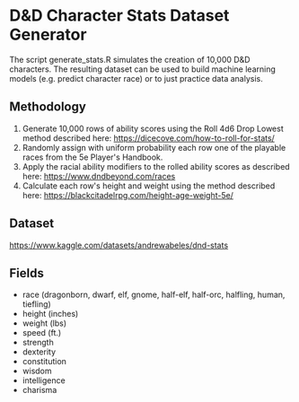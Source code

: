 # D&D Character Stats Dataset Generator  
The script generate_stats.R simulates the creation of 10,000 D&D characters. The resulting dataset can be used to build machine learning models (e.g. predict character race) or to just practice data analysis.  

## Methodology
1. Generate 10,000 rows of ability scores using the Roll 4d6 Drop Lowest method described here: https://dicecove.com/how-to-roll-for-stats/
2. Randomly assign with uniform probability each row one of the playable races from the 5e Player's Handbook.
3. Apply the racial ability modifiers to the rolled ability scores as described here: https://www.dndbeyond.com/races
4. Calculate each row's height and weight using the method described here: https://blackcitadelrpg.com/height-age-weight-5e/

## Dataset  
https://www.kaggle.com/datasets/andrewabeles/dnd-stats

## Fields 
- race (dragonborn, dwarf, elf, gnome, half-elf, half-orc, halfling, human, tiefling)
- height (inches)
- weight (lbs)
- speed (ft.)
- strength
- dexterity 
- constitution
- wisdom
- intelligence 
- charisma 
